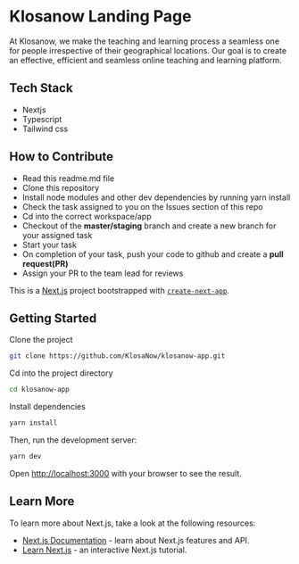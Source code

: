 # Klosanow Landing Page

At Klosanow, we make the teaching and learning process a seamless one for people irrespective of their geographical locations. Our goal is to create an effective, efficient and seamless online teaching and learning platform.


## Tech Stack

- Nextjs
- Typescript
- Tailwind css


## How to Contribute
 
- Read this readme.md file
- Clone this repository
- Install node modules and other dev dependencies by running yarn install
- Check the task assigned to you on the Issues section of this repo
- Cd into the correct workspace/app
- Checkout of the **master/staging** branch and create a new branch for your assigned task
- Start your task
- On completion of your task, push your code to github and create a **pull request(PR)**
- Assign your PR to the team lead for reviews


This is a [Next.js](https://nextjs.org/) project bootstrapped with [`create-next-app`](https://github.com/vercel/next.js/tree/canary/packages/create-next-app).

## Getting Started

Clone the project

```bash
git clone https://github.com/KlosaNow/klosanow-app.git
```

Cd into the project directory

```bash
cd klosanow-app
```

Install dependencies
```bash
yarn install
```


Then, run the development server:

```bash
yarn dev
```

Open [http://localhost:3000](http://localhost:3000) with your browser to see the result.



## Learn More

To learn more about Next.js, take a look at the following resources:

- [Next.js Documentation](https://nextjs.org/docs) - learn about Next.js features and API.
- [Learn Next.js](https://nextjs.org/learn) - an interactive Next.js tutorial.



